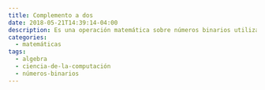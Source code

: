 ```yaml
---
title: Complemento a dos
date: 2018-05-21T14:39:14-04:00
description: Es una operación matemática sobre números binarios utilizada mayormente para la representación de números enteros en las computadoras.
categories:
  - matemáticas
tags:
  - algebra
  - ciencia-de-la-computación
  - números-binarios
---
```


